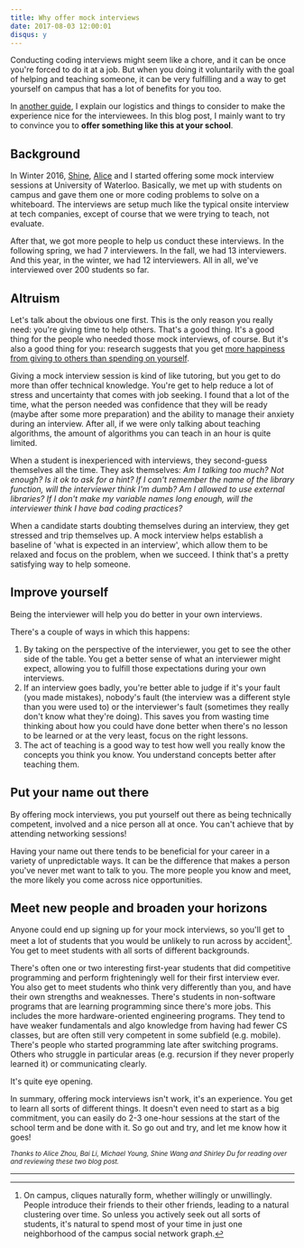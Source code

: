 ```yaml
---
title: Why offer mock interviews
date: 2017-08-03 12:00:01
disqus: y
---
```


Conducting coding interviews might seem like a chore, and it can be once you're forced to do it at a job. But when you doing it voluntarily with the goal of helping and teaching someone, it can be very fulfilling and a way to get yourself on campus that has a lot of benefits for you too.

In [another guide](/2017/08/01/guide-mock-interviews.html), I explain our logistics and things to consider to make the experience nice for the interviewees. In this blog post, I mainly want to try to convince you to **offer something like this at your school**.

Background
----------

In Winter 2016, [Shine](http://shinexwang.com/about/), [Alice](http://www.aliceranzhou.com/blog) and I started offering some mock interview sessions at University of Waterloo. Basically, we met up with students on campus and gave them one or more coding problems to solve on a whiteboard. The interviews are setup much like the typical onsite interview at tech companies, except of course that we were trying to teach, not evaluate.

After that, we got more people to help us conduct these interviews. In the following spring, we had 7 interviewers. In the fall, we had 13 interviewers. And this year, in the winter, we had 12 interviewers. All in all, we've interviewed over 200 students so far.

Altruism
--------

Let's talk about the obvious one first. This is the only reason you really need: you're giving time to help others. That's a good thing. It's a good thing for the people who needed those mock interviews, of course. But it's also a good thing for you: research suggests that you get [more happiness from giving to others than spending on yourself](https://www.psychologytoday.com/blog/out-the-darkness/201501/happiness-comes-giving-not-buying-and-having).

Giving a mock interview session is kind of like tutoring, but you get to do more than offer technical knowledge. You're get to help reduce a lot of stress and uncertainty that comes with job seeking. I found that a lot of the time, what the person needed was confidence that they will be ready (maybe after some more preparation) and the ability to manage their anxiety during an interview. After all, if we were only talking about teaching algorithms, the amount of algorithms you can teach in an hour is quite limited.

When a student is inexperienced with interviews, they second-guess themselves all the time. They ask themselves: *Am I talking too much? Not enough? Is it ok to ask for a hint? If I can't remember the name of the library function, will the interviewer think I'm dumb? Am I allowed to use external libraries? If I don't make my variable names long enough, will the interviewer think I have bad coding practices?*

When a candidate starts doubting themselves during an interview, they get stressed and trip themselves up. A mock interview helps establish a baseline of 'what is expected in an interview', which allow them to be relaxed and focus on the problem, when we succeed. I think that's a pretty satisfying way to help someone.

Improve yourself
----------------

Being the interviewer will help you do better in your own interviews.

There's a couple of ways in which this happens:

1. By taking on the perspective of the interviewer, you get to see the other side of the table. You get a better sense of what an interviewer might expect, allowing you to fulfill those expectations during your own interviews.
2. If an interview goes badly, you're better able to judge if it's your fault (you made mistakes), nobody's fault (the interview was a different style than you were used to) or the interviewer's fault (sometimes they really don't know what they're doing). This saves you from wasting time thinking about how you could have done better when there's no lesson to be learned or at the very least, focus on the right lessons.
3. The act of teaching is a good way to test how well you really know the concepts you think you know. You understand concepts better after teaching them.

Put your name out there
-----------------------

By offering mock interviews, you put yourself out there as being technically competent, involved and a nice person all at once. You can't achieve that by attending networking sessions!

Having your name out there tends to be beneficial for your career in a variety of unpredictable ways. It can be the difference that makes a person you've never met want to talk to you. The more people you know and meet, the more likely you come across nice opportunities.

Meet new people and broaden your horizons
-----------------------------------------

Anyone could end up signing up for your mock interviews, so you'll get to meet a lot of students that you would be unlikely to run across by accident[^1]. You get to meet students with all sorts of different backgrounds.

There's often one or two interesting first-year students that did competitive programming and perform frighteningly well for their first interview ever. You also get to meet students who think very differently than you, and have their own strengths and weaknesses. There's students in non-software programs that are learning programming since there's more jobs. This includes the more hardware-oriented engineering programs. They tend to have weaker fundamentals and algo knowledge from having had fewer CS classes, but are often still very competent in some subfield (e.g. mobile). There's people who started programming late after switching programs. Others who struggle in particular areas (e.g. recursion if they never properly learned it) or communicating clearly.

It's quite eye opening.

In summary, offering mock interviews isn't work, it's an experience. You get to learn all sorts of different things. It doesn't even need to start as a big commitment, you can easily do 2-3 one-hour sessions at the start of the school term and be done with it. So go out and try, and let me know how it goes!

<small>*Thanks to Alice Zhou, Bai Li, Michael Young, Shine Wang and Shirley Du for reading over and reviewing these two blog post.*</small>

---------------------

[^1]: On campus, cliques naturally form, whether willingly or unwillingly. People introduce their friends to their other friends, leading to a natural clustering over time. So unless you actively seek out all sorts of students, it's natural to spend most of your time in just one neighborhood of the campus social network graph.
